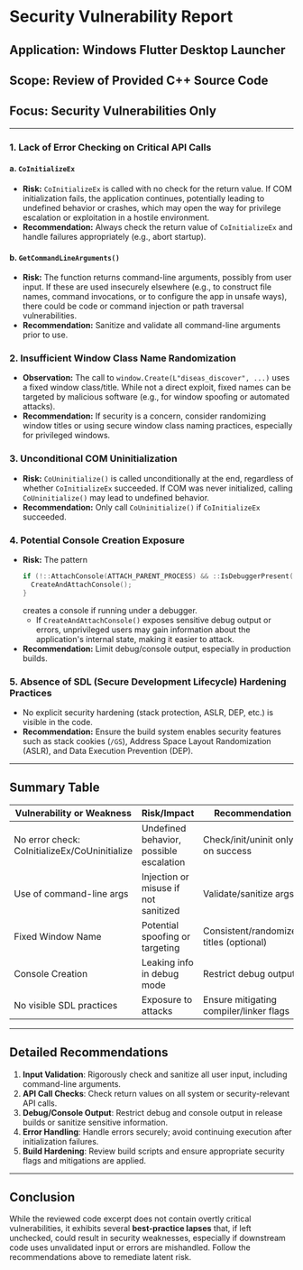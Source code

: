 # Security Vulnerability Report

## Application: Windows Flutter Desktop Launcher  
## Scope: Review of Provided C++ Source Code  
## Focus: Security Vulnerabilities **Only**

---

### 1. **Lack of Error Checking on Critical API Calls**

#### a. `CoInitializeEx`  
- **Risk:** `CoInitializeEx` is called with no check for the return value. If COM initialization fails, the application continues, potentially leading to undefined behavior or crashes, which may open the way for privilege escalation or exploitation in a hostile environment.
- **Recommendation:** Always check the return value of `CoInitializeEx` and handle failures appropriately (e.g., abort startup).

#### b. `GetCommandLineArguments()`  
- **Risk:** The function returns command-line arguments, possibly from user input. If these are used insecurely elsewhere (e.g., to construct file names, command invocations, or to configure the app in unsafe ways), there could be code or command injection or path traversal vulnerabilities.
- **Recommendation:** Sanitize and validate all command-line arguments prior to use.

### 2. **Insufficient Window Class Name Randomization**

- **Observation:** The call to `window.Create(L"diseas_discover", ...)` uses a fixed window class/title. While not a direct exploit, fixed names can be targeted by malicious software (e.g., for window spoofing or automated attacks).
- **Recommendation:** If security is a concern, consider randomizing window titles or using secure window class naming practices, especially for privileged windows.

### 3. **Unconditional COM Uninitialization**

- **Risk:** `CoUninitialize()` is called unconditionally at the end, regardless of whether `CoInitializeEx` succeeded. If COM was never initialized, calling `CoUninitialize()` may lead to undefined behavior.
- **Recommendation:** Only call `CoUninitialize()` if `CoInitializeEx` succeeded.

### 4. **Potential Console Creation Exposure**

- **Risk:** The pattern  
  ```cpp
  if (!::AttachConsole(ATTACH_PARENT_PROCESS) && ::IsDebuggerPresent()) {
    CreateAndAttachConsole();
  }
  ```
  creates a console if running under a debugger.  
  - If `CreateAndAttachConsole()` exposes sensitive debug output or errors, unprivileged users may gain information about the application's internal state, making it easier to attack.
- **Recommendation:** Limit debug/console output, especially in production builds.

### 5. **Absence of SDL (Secure Development Lifecycle) Hardening Practices**

- No explicit security hardening (stack protection, ASLR, DEP, etc.) is visible in the code.  
- **Recommendation:** Ensure the build system enables security features such as stack cookies (`/GS`), Address Space Layout Randomization (ASLR), and Data Execution Prevention (DEP).

---

## **Summary Table**

| Vulnerability or Weakness    | Risk/Impact                                   | Recommendation          |
|-----------------------------|------------------------------------------------|-------------------------|
| No error check: CoInitializeEx/CoUninitialize | Undefined behavior, possible escalation                      | Check/init/uninit only on success                 |
| Use of command-line args    | Injection or misuse if not sanitized           | Validate/sanitize args  |
| Fixed Window Name           | Potential spoofing or targeting                | Consistent/randomized titles (optional)           |
| Console Creation            | Leaking info in debug mode                     | Restrict debug output   |
| No visible SDL practices    | Exposure to attacks                            | Ensure mitigating compiler/linker flags           |

---

## **Detailed Recommendations**

1. **Input Validation**: Rigorously check and sanitize all user input, including command-line arguments.
2. **API Call Checks**: Check return values on all system or security-relevant API calls.
3. **Debug/Console Output**: Restrict debug and console output in release builds or sanitize sensitive information.
4. **Error Handling**: Handle errors securely; avoid continuing execution after initialization failures.
5. **Build Hardening**: Review build scripts and ensure appropriate security flags and mitigations are applied.

---

## **Conclusion**

While the reviewed code excerpt does not contain overtly critical vulnerabilities, it exhibits several **best-practice lapses** that, if left unchecked, could result in security weaknesses, especially if downstream code uses unvalidated input or errors are mishandled. Follow the recommendations above to remediate latent risk.